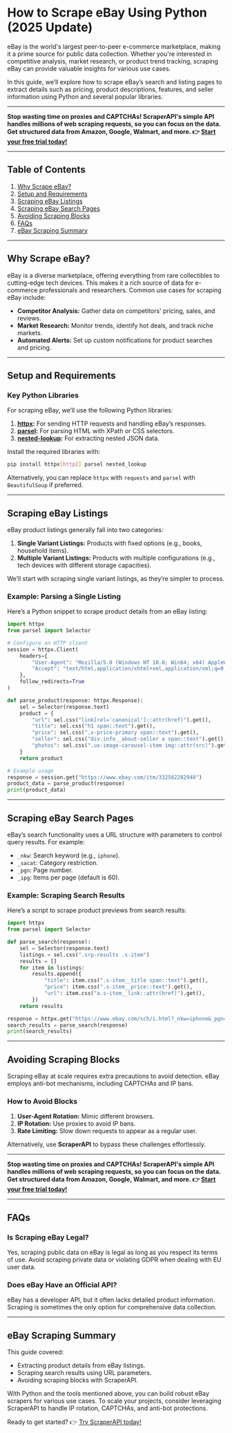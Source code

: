 
# How to Scrape eBay Using Python (2025 Update)

eBay is the world's largest peer-to-peer e-commerce marketplace, making it a prime source for public data collection. Whether you're interested in competitive analysis, market research, or product trend tracking, scraping eBay can provide valuable insights for various use cases.

In this guide, we’ll explore how to scrape eBay’s search and listing pages to extract details such as pricing, product descriptions, features, and seller information using Python and several popular libraries.

---

**Stop wasting time on proxies and CAPTCHAs! ScraperAPI's simple API handles millions of web scraping requests, so you can focus on the data. Get structured data from Amazon, Google, Walmart, and more. 👉 [Start your free trial today!](https://bit.ly/Scraperapi)**

---

## Table of Contents

1. [Why Scrape eBay?](#why-scrape-ebay)
2. [Setup and Requirements](#setup-and-requirements)
3. [Scraping eBay Listings](#scraping-ebay-listings)
4. [Scraping eBay Search Pages](#scraping-ebay-search-pages)
5. [Avoiding Scraping Blocks](#avoiding-scraping-blocks)
6. [FAQs](#faqs)
7. [eBay Scraping Summary](#ebay-scraping-summary)

---

## Why Scrape eBay?

eBay is a diverse marketplace, offering everything from rare collectibles to cutting-edge tech devices. This makes it a rich source of data for e-commerce professionals and researchers. Common use cases for scraping eBay include:

- **Competitor Analysis:** Gather data on competitors' pricing, sales, and reviews.
- **Market Research:** Monitor trends, identify hot deals, and track niche markets.
- **Automated Alerts:** Set up custom notifications for product searches and pricing.

---

## Setup and Requirements

### Key Python Libraries

For scraping eBay, we’ll use the following Python libraries:

1. **[httpx](https://pypi.org/project/httpx/):** For sending HTTP requests and handling eBay’s responses.
2. **[parsel](https://pypi.org/project/parsel/):** For parsing HTML with XPath or CSS selectors.
3. **[nested-lookup](https://pypi.org/project/nested-lookup/):** For extracting nested JSON data.

Install the required libraries with:

```bash
pip install httpx[http2] parsel nested_lookup
```

Alternatively, you can replace `httpx` with `requests` and `parsel` with `BeautifulSoup` if preferred.

---

## Scraping eBay Listings

eBay product listings generally fall into two categories:

1. **Single Variant Listings:** Products with fixed options (e.g., books, household items).
2. **Multiple Variant Listings:** Products with multiple configurations (e.g., tech devices with different storage capacities).

We’ll start with scraping single variant listings, as they’re simpler to process.

### Example: Parsing a Single Listing

Here’s a Python snippet to scrape product details from an eBay listing:

```python
import httpx
from parsel import Selector

# Configure an HTTP client
session = httpx.Client(
    headers={
        "User-Agent": "Mozilla/5.0 (Windows NT 10.0; Win64; x64) AppleWebKit/537.36 (KHTML, like Gecko) Chrome/113.0.0.0 Safari/537.36 Edg/113.0.1774.35",
        "Accept": "text/html,application/xhtml+xml,application/xml;q=0.9,image/avif,image/webp,*/*;q=0.8",
    },
    follow_redirects=True
)

def parse_product(response: httpx.Response):
    sel = Selector(response.text)
    product = {
        "url": sel.css("link[rel='canonical']::attr(href)").get(),
        "title": sel.css("h1 span::text").get(),
        "price": sel.css(".x-price-primary span::text").get(),
        "seller": sel.css("div.info__about-seller a span::text").get(),
        "photos": sel.css(".ux-image-carousel-item img::attr(src)").getall(),
    }
    return product

# Example usage
response = session.get("https://www.ebay.com/itm/332562282948")
product_data = parse_product(response)
print(product_data)
```

---

## Scraping eBay Search Pages

eBay’s search functionality uses a URL structure with parameters to control query results. For example:

- `_nkw`: Search keyword (e.g., `iphone`).
- `_sacat`: Category restriction.
- `_pgn`: Page number.
- `_ipg`: Items per page (default is 60).

### Example: Scraping Search Results

Here’s a script to scrape product previews from search results:

```python
import httpx
from parsel import Selector

def parse_search(response):
    sel = Selector(response.text)
    listings = sel.css(".srp-results .s-item")
    results = []
    for item in listings:
        results.append({
            "title": item.css(".s-item__title span::text").get(),
            "price": item.css(".s-item__price::text").get(),
            "url": item.css("a.s-item__link::attr(href)").get(),
        })
    return results

response = httpx.get("https://www.ebay.com/sch/i.html?_nkw=iphone&_pgn=1")
search_results = parse_search(response)
print(search_results)
```

---

## Avoiding Scraping Blocks

Scraping eBay at scale requires extra precautions to avoid detection. eBay employs anti-bot mechanisms, including CAPTCHAs and IP bans.

### How to Avoid Blocks

1. **User-Agent Rotation:** Mimic different browsers.
2. **IP Rotation:** Use proxies to avoid IP bans.
3. **Rate Limiting:** Slow down requests to appear as a regular user.

Alternatively, use **ScraperAPI** to bypass these challenges effortlessly.

---

**Stop wasting time on proxies and CAPTCHAs! ScraperAPI's simple API handles millions of web scraping requests, so you can focus on the data. Get structured data from Amazon, Google, Walmart, and more. 👉 [Start your free trial today!](https://bit.ly/Scraperapi)**

---

## FAQs

### Is Scraping eBay Legal?

Yes, scraping public data on eBay is legal as long as you respect its terms of use. Avoid scraping private data or violating GDPR when dealing with EU user data.

### Does eBay Have an Official API?

eBay has a developer API, but it often lacks detailed product information. Scraping is sometimes the only option for comprehensive data collection.

---

## eBay Scraping Summary

This guide covered:

- Extracting product details from eBay listings.
- Scraping search results using URL parameters.
- Avoiding scraping blocks with ScraperAPI.

With Python and the tools mentioned above, you can build robust eBay scrapers for various use cases. To scale your projects, consider leveraging ScraperAPI to handle IP rotation, CAPTCHAs, and anti-bot protections.

Ready to get started? 👉 [Try ScraperAPI today!](https://bit.ly/Scraperapi)

